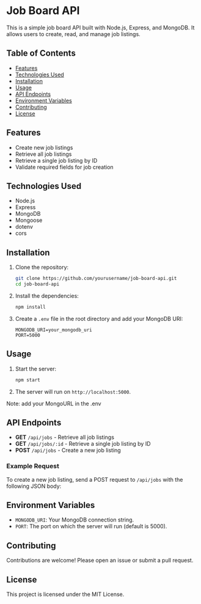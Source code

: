 # Job Board API

This is a simple job board API built with Node.js, Express, and MongoDB. It allows users to create, read, and manage job listings.

## Table of Contents

- [Features](#features)
- [Technologies Used](#technologies-used)
- [Installation](#installation)
- [Usage](#usage)
- [API Endpoints](#api-endpoints)
- [Environment Variables](#environment-variables)
- [Contributing](#contributing)
- [License](#license)

## Features

- Create new job listings
- Retrieve all job listings
- Retrieve a single job listing by ID
- Validate required fields for job creation

## Technologies Used

- Node.js
- Express
- MongoDB
- Mongoose
- dotenv
- cors

## Installation

1. Clone the repository:
   ```bash
   git clone https://github.com/yourusername/job-board-api.git
   cd job-board-api
   ```

2. Install the dependencies:
   ```bash
   npm install
   ```

3. Create a `.env` file in the root directory and add your MongoDB URI:
   ```plaintext
   MONGODB_URI=your_mongodb_uri
   PORT=5000
   ```

## Usage

1. Start the server:
   ```bash
   npm start
   ```

2. The server will run on `http://localhost:5000`.

Note: add your MongoURL in the .env

## API Endpoints

- **GET** `/api/jobs` - Retrieve all job listings
- **GET** `/api/jobs/:id` - Retrieve a single job listing by ID
- **POST** `/api/jobs` - Create a new job listing

### Example Request

To create a new job listing, send a POST request to `/api/jobs` with the following JSON body:

## Environment Variables

- `MONGODB_URI`: Your MongoDB connection string.
- `PORT`: The port on which the server will run (default is 5000).

## Contributing

Contributions are welcome! Please open an issue or submit a pull request.

## License

This project is licensed under the MIT License.
